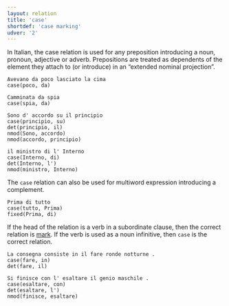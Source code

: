 ```yaml
---
layout: relation
title: 'case'
shortdef: 'case marking'
udver: '2'
---
```


In Italian, the case relation is used for any preposition introducing a noun, pronoun, adjective or adverb. Prepositions are treated as dependents of the element they attach to (or introduce) in an “extended nominal projection”. 

~~~ sdparse
Avevano da poco lasciato la cima
case(poco, da)
~~~
~~~ sdparse
Camminata da spia
case(spia, da)
~~~
~~~ sdparse
Sono d' accordo su il principio
case(principio, su)
det(principio, il)
nmod(Sono, accordo)
nmod(accordo, principio)
~~~
~~~ sdparse
il ministro di l' Interno
case(Interno, di)
det(Interno, l')
nmod(ministro, Interno)
~~~

The <code>case</code> relation can also be used for multiword expression introducing a complement. 

~~~ sdparse
Prima di tutto 
case(tutto, Prima)
fixed(Prima, di)
~~~

If the head of the relation is a verb in a subordinate clause, then the correct relation is [mark](). If the verb is used as a noun infinitive, then <code>case</code> is the correct relation.

~~~ sdparse
La consegna consiste in il fare ronde notturne .
case(fare, in)
det(fare, il)
~~~
~~~ sdparse
Si finisce con l' esaltare il genio maschile .
case(esaltare, con)
det(esaltare, l')
nmod(finisce, esaltare)
~~~
<!-- Interlanguage links updated Ne 5. května 2024, 18:20:48 CEST -->
